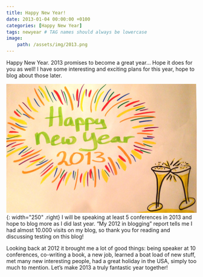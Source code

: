 ```yaml
---
title: Happy New Year!
date: 2013-01-04 00:00:00 +0100
categories: [Happy New Year]
tags: newyear # TAG names should always be lowercase
image:
    path: /assets/img/2013.png
---
```


Happy New Year. 2013 promises to become a great year… Hope it does for you as well! I have some interesting and exciting plans for this year, hope to blog about those later.

![Happy New Year](/assets/img/happynewyear2013.png){: width="250" .right} 
I will be speaking at least 5 conferences in 2013 and hope to blog more as I did last year. “My 2012 in blogging” report tells me I had almost 10.000 visits on my blog, so thank you for reading and discussing testing on this blog!

Looking back at 2012 it brought me a lot of good things: being speaker at 10 conferences, co-writing a book, a new job, learned a boat load of new stuff, met many new interesting people, had a great holiday in the USA, simply too much to mention. Let’s make 2013 a truly fantastic year together!
